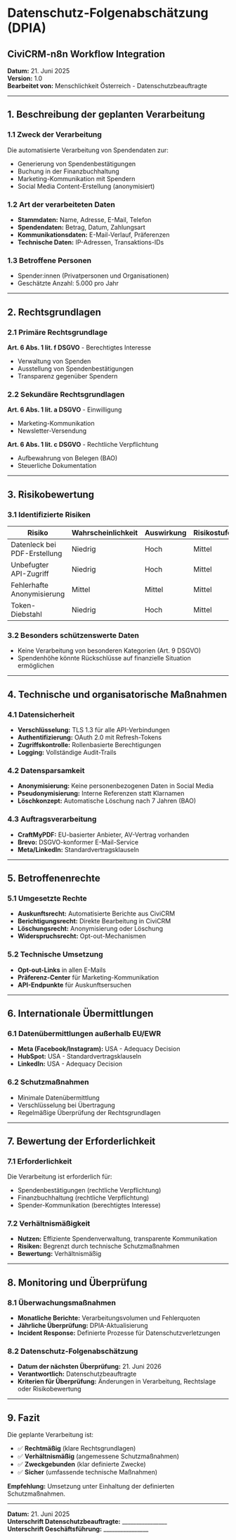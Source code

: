 # Datenschutz-Folgenabschätzung (DPIA)
## CiviCRM-n8n Workflow Integration

**Datum:** 21. Juni 2025  
**Version:** 1.0  
**Bearbeitet von:** Menschlichkeit Österreich - Datenschutzbeauftragte

---

## 1. Beschreibung der geplanten Verarbeitung

### 1.1 Zweck der Verarbeitung
Die automatisierte Verarbeitung von Spendendaten zur:
- Generierung von Spendenbestätigungen
- Buchung in der Finanzbuchhaltung
- Marketing-Kommunikation mit Spendern
- Social Media Content-Erstellung (anonymisiert)

### 1.2 Art der verarbeiteten Daten
- **Stammdaten:** Name, Adresse, E-Mail, Telefon
- **Spendendaten:** Betrag, Datum, Zahlungsart
- **Kommunikationsdaten:** E-Mail-Verlauf, Präferenzen
- **Technische Daten:** IP-Adressen, Transaktions-IDs

### 1.3 Betroffene Personen
- Spender:innen (Privatpersonen und Organisationen)
- Geschätzte Anzahl: 5.000 pro Jahr

---

## 2. Rechtsgrundlagen

### 2.1 Primäre Rechtsgrundlage
**Art. 6 Abs. 1 lit. f DSGVO** - Berechtigtes Interesse
- Verwaltung von Spenden
- Ausstellung von Spendenbestätigungen
- Transparenz gegenüber Spendern

### 2.2 Sekundäre Rechtsgrundlagen
**Art. 6 Abs. 1 lit. a DSGVO** - Einwilligung
- Marketing-Kommunikation
- Newsletter-Versendung

**Art. 6 Abs. 1 lit. c DSGVO** - Rechtliche Verpflichtung
- Aufbewahrung von Belegen (BAO)
- Steuerliche Dokumentation

---

## 3. Risikobewertung

### 3.1 Identifizierte Risiken

| Risiko | Wahrscheinlichkeit | Auswirkung | Risikostufe |
|--------|-------------------|------------|-------------|
| Datenleck bei PDF-Erstellung | Niedrig | Hoch | Mittel |
| Unbefugter API-Zugriff | Niedrig | Hoch | Mittel |
| Fehlerhafte Anonymisierung | Mittel | Mittel | Mittel |
| Token-Diebstahl | Niedrig | Hoch | Mittel |

### 3.2 Besonders schützenswerte Daten
- Keine Verarbeitung von besonderen Kategorien (Art. 9 DSGVO)
- Spendenhöhe könnte Rückschlüsse auf finanzielle Situation ermöglichen

---

## 4. Technische und organisatorische Maßnahmen

### 4.1 Datensicherheit
- **Verschlüsselung:** TLS 1.3 für alle API-Verbindungen
- **Authentifizierung:** OAuth 2.0 mit Refresh-Tokens
- **Zugriffskontrolle:** Rollenbasierte Berechtigungen
- **Logging:** Vollständige Audit-Trails

### 4.2 Datensparsamkeit
- **Anonymisierung:** Keine personenbezogenen Daten in Social Media
- **Pseudonymisierung:** Interne Referenzen statt Klarnamen
- **Löschkonzept:** Automatische Löschung nach 7 Jahren (BAO)

### 4.3 Auftragsverarbeitung
- **CraftMyPDF:** EU-basierter Anbieter, AV-Vertrag vorhanden
- **Brevo:** DSGVO-konformer E-Mail-Service
- **Meta/LinkedIn:** Standardvertragsklauseln

---

## 5. Betroffenenrechte

### 5.1 Umgesetzte Rechte
- **Auskunftsrecht:** Automatisierte Berichte aus CiviCRM
- **Berichtigungsrecht:** Direkte Bearbeitung in CiviCRM
- **Löschungsrecht:** Anonymisierung oder Löschung
- **Widerspruchsrecht:** Opt-out-Mechanismen

### 5.2 Technische Umsetzung
- **Opt-out-Links** in allen E-Mails
- **Präferenz-Center** für Marketing-Kommunikation
- **API-Endpunkte** für Auskunftsersuchen

---

## 6. Internationale Übermittlungen

### 6.1 Datenübermittlungen außerhalb EU/EWR
- **Meta (Facebook/Instagram):** USA - Adequacy Decision
- **HubSpot:** USA - Standardvertragsklauseln
- **LinkedIn:** USA - Adequacy Decision

### 6.2 Schutzmaßnahmen
- Minimale Datenübermittlung
- Verschlüsselung bei Übertragung
- Regelmäßige Überprüfung der Rechtsgrundlagen

---

## 7. Bewertung der Erforderlichkeit

### 7.1 Erforderlichkeit
Die Verarbeitung ist erforderlich für:
- Spendenbestätigungen (rechtliche Verpflichtung)
- Finanzbuchhaltung (rechtliche Verpflichtung)
- Spender-Kommunikation (berechtigtes Interesse)

### 7.2 Verhältnismäßigkeit
- **Nutzen:** Effiziente Spendenverwaltung, transparente Kommunikation
- **Risiken:** Begrenzt durch technische Schutzmaßnahmen
- **Bewertung:** Verhältnismäßig

---

## 8. Monitoring und Überprüfung

### 8.1 Überwachungsmaßnahmen
- **Monatliche Berichte:** Verarbeitungsvolumen und Fehlerquoten
- **Jährliche Überprüfung:** DPIA-Aktualisierung
- **Incident Response:** Definierte Prozesse für Datenschutzverletzungen

### 8.2 Datenschutz-Folgenabschätzung
- **Datum der nächsten Überprüfung:** 21. Juni 2026
- **Verantwortlich:** Datenschutzbeauftragte
- **Kriterien für Überprüfung:** Änderungen in Verarbeitung, Rechtslage oder Risikobewertung

---

## 9. Fazit

Die geplante Verarbeitung ist:
- ✅ **Rechtmäßig** (klare Rechtsgrundlagen)
- ✅ **Verhältnismäßig** (angemessene Schutzmaßnahmen)
- ✅ **Zweckgebunden** (klar definierte Zwecke)
- ✅ **Sicher** (umfassende technische Maßnahmen)

**Empfehlung:** Umsetzung unter Einhaltung der definierten Schutzmaßnahmen.

---

**Datum:** 21. Juni 2025  
**Unterschrift Datenschutzbeauftragte:** ________________  
**Unterschrift Geschäftsführung:** ________________
